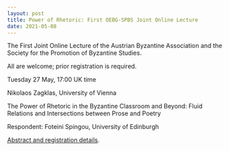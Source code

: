 ```yaml
---
layout: post
title: Power of Rhetoric: First OEBG-SPBS Joint Online Lecture
date: 2021-05-08
---
```


The First Joint Online Lecture of the Austrian Byzantine Association and
the Society for the Promotion of Byzantine Studies.

All are
welcome; prior registration is required.

Tuesday 27 May,
17:00 UK time

Nikolaos Zagklas, University of
Vienna

The Power of Rhetoric in the Byzantine Classroom and
Beyond: Fluid Relations and Intersections between Prose and
Poetry

Respondent: Foteini Spingou, University of
Edinburgh

[Abstract and registration
details](http://www.aabs.org.au/wp-content/uploads/2021/05/OEBG-SPBS-first-lecture-25.5.2021.pdf).
